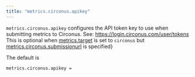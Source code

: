 ```yaml
---
title: "metrics.circonus.apikey"
---
```


`metrics.circonus.apikey` configures the API token key to use when
submitting metrics to Circonus. See: https://login.circonus.com/user/tokens
This is optional when [metrics.target](/ref/metrics.target/) is set to `circonus`
but [metrics.circonus.submissionurl](/ref/metrics.circonus.submissionurl/) is specified}

The default is

	metrics.circonus.apikey =
